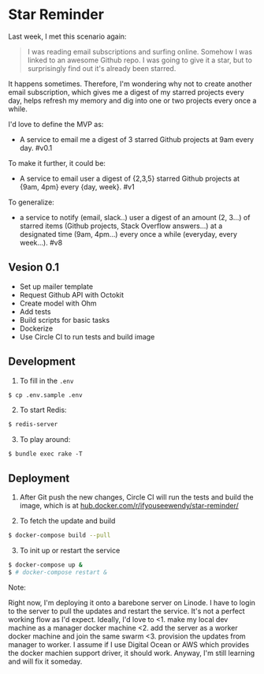 # Star Reminder

Last week, I met this scenario again:

> I was reading email subscriptions and surfing online. Somehow I was linked to an awesome Github repo. I was going to give it a star, but to surprisingly find out it's already been starred.

It happens sometimes. Therefore, I'm wondering why not to create another email subscription, which gives me a digest of my starred projects every day, helps refresh my memory and dig into one or two projects every once a while.

I'd love to define the MVP as:

+ A service to email me a digest of 3 starred Github projects at 9am every day. #v0.1

To make it further, it could be:

+ A service to email user a digest of {2,3,5} starred Github projects at {9am, 4pm} every {day, week}. #v1

To generalize:

+ a service to notify (email, slack..) user a digest of an amount (2, 3...) of starred items (Github projects, Stack Overflow answers...) at a designated time (9am, 4pm...) every once a while (everyday, every week...). #v8

## Vesion 0.1

+ Set up mailer template
+ Request Github API with Octokit
+ Create model with Ohm
+ Add tests
+ Build scripts for basic tasks
+ Dockerize
+ Use Circle CI to run tests and build image

## Development

1. To fill in the `.env`

```sh
$ cp .env.sample .env
```

2. To start Redis:

```sh
$ redis-server
```

3. To play around:

```
$ bundle exec rake -T
```

## Deployment

1. After Git push the new changes, Circle CI will run the tests and build the image, which is at [hub.docker.com/r/ifyouseewendy/star-reminder/](https://hub.docker.com/r/ifyouseewendy/star-reminder/)

2. To fetch the update and build

```sh
$ docker-compose build --pull
```

3. To init up or restart the service

```sh
$ docker-compose up &
$ # docker-compose restart &
```

Note:

Right now, I'm deploying it onto a barebone server on Linode. I have to login to the server to pull the updates and restart the service. It's not a perfect working flow as I'd expect.
Ideally, I'd love to <1. make my local dev machine as a manager docker machine <2. add the server as a worker docker machine and join the same swarm <3. provision the updates from manager to worker. I assume if I use Digital Ocean or AWS which provides the docker machien support driver, it should work.
Anyway, I'm still learning and will fix it someday.
